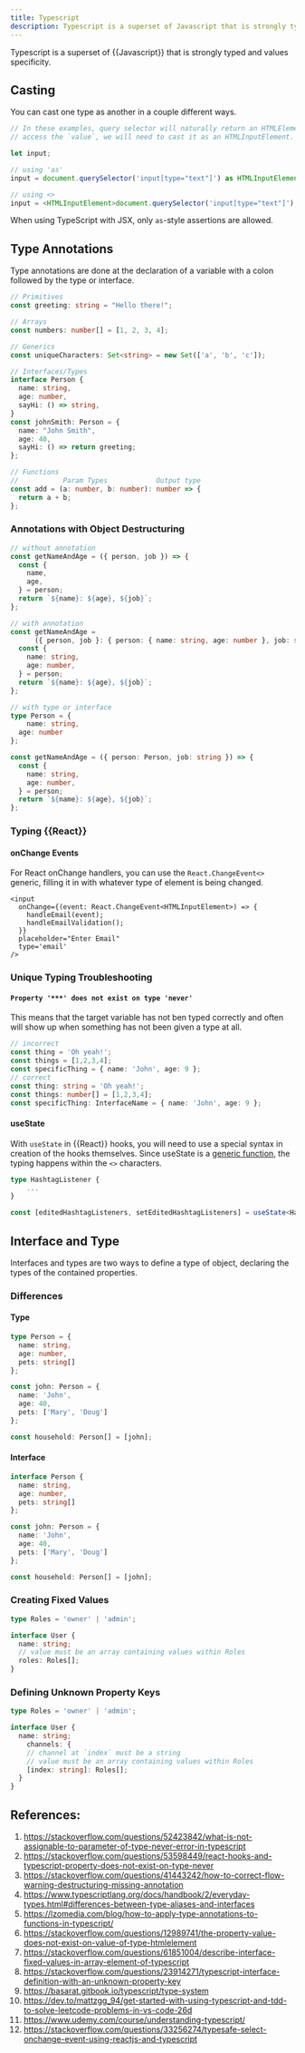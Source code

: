 ```yaml
---
title: Typescript
description: Typescript is a superset of Javascript that is strongly typed and values specificity.
---
```


Typescript is a superset of {{Javascript}} that is strongly typed and values specificity.

## Casting

You can cast one type as another in a couple different ways.

```typescript
// In these examples, query selector will naturally return an HTMLElement. To 
// access the `value`, we will need to cast it as an HTMLInputElement.

let input;

// using 'as'
input = document.querySelector('input[type="text"]') as HTMLInputElement;

// using <>
input = <HTMLInputElement>document.querySelector('input[type="text"]');
```

When using TypeScript with JSX, only `as`-style assertions are allowed.

## Type Annotations

Type annotations are done at the declaration of a variable with a colon followed by the type or interface.

```typescript
// Primitives
const greeting: string = "Hello there!";

// Arrays
const numbers: number[] = [1, 2, 3, 4];

// Generics
const uniqueCharacters: Set<string> = new Set(['a', 'b', 'c']);

// Interfaces/Types
interface Person {
  name: string,
  age: number,
  sayHi: () => string,
}
const johnSmith: Person = {
  name: "John Smith",
  age: 40,
  sayHi: () => return greeting;
};

// Functions
//           Param Types            Output type
const add = (a: number, b: number): number => {
  return a + b;
};
```

### Annotations with Object Destructuring

```typescript
// without annotation
const getNameAndAge = ({ person, job }) => {
  const {
    name,
    age,
  } = person;
  return `${name}: ${age}, ${job}`;
};

// with annotation
const getNameAndAge = 
      ({ person, job }: { person: { name: string, age: number }, job: string }) => {
  const {
    name: string,
    age: number,
  } = person;
  return `${name}: ${age}, ${job}`;
};

// with type or interface
type Person = {
	name: string,
  age: number
};

const getNameAndAge = ({ person: Person, job: string }) => {
  const {
    name: string,
    age: number,
  } = person;
  return `${name}: ${age}, ${job}`;
};
```

### Typing {{React}}

#### onChange Events

For React onChange handlers, you can use the `React.ChangeEvent<>` generic, filling it in with whatever type of element is being changed.

```react
<input
  onChange={(event: React.ChangeEvent<HTMLInputElement>) => {
    handleEmail(event);
    handleEmailValidation();
  }}
  placeholder="Enter Email"
  type='email'
/>
```

### Unique Typing Troubleshooting

#### `Property '***' does not exist on type 'never'`

This means that the target variable has not ben typed correctly and often will show up when something has not been given a type at all. 

```typescript
// incorrect
const thing = 'Oh yeah!';
const things = [1,2,3,4];
const specificThing = { name: 'John', age: 9 };
// correct
const thing: string = 'Oh yeah!';
const things: number[] = [1,2,3,4];
const specificThing: InterfaceName = { name: 'John', age: 9 };
```

#### useState

With `useState` in {{React}} hooks, you will need to use a special syntax in creation of the hooks themselves. Since useState is a [generic function][], the typing happens within the `<>` characters.

```typescript
type HashtagListener {
	...
}

const [editedHashtagListeners, setEditedHashtagListeners] = useState<HashtagListener[]>([]);
```

## Interface and Type

Interfaces and types are two ways to define a type of object, declaring the types of the contained properties.

### Differences

#### Type

```typescript
type Person = {
  name: string,
  age: number,
  pets: string[]
};

const john: Person = {
  name: 'John',
  age: 40,
  pets: ['Mary', 'Doug']
};

const household: Person[] = [john];
```

#### Interface

```typescript
interface Person {
  name: string,
  age: number,
  pets: string[]
};

const john: Person = {
  name: 'John',
  age: 40,
  pets: ['Mary', 'Doug']
};

const household: Person[] = [john];
```

### Creating Fixed Values

```typescript
type Roles = 'owner' | 'admin';

interface User {
  name: string;
  // value must be an array containing values within Roles
  roles: Roles[];
}
```

### Defining Unknown Property Keys

```typescript
type Roles = 'owner' | 'admin';

interface User {
  name: string;
	channels: {
    // channel at `index` must be a string
    // value must be an array containing values within Roles
    [index: string]: Roles[];
  }  
}
```

## References:

1. https://stackoverflow.com/questions/52423842/what-is-not-assignable-to-parameter-of-type-never-error-in-typescript
2. https://stackoverflow.com/questions/53598449/react-hooks-and-typescript-property-does-not-exist-on-type-never
3. https://stackoverflow.com/questions/41443242/how-to-correct-flow-warning-destructuring-missing-annotation
4. https://www.typescriptlang.org/docs/handbook/2/everyday-types.html#differences-between-type-aliases-and-interfaces
5. https://lzomedia.com/blog/how-to-apply-type-annotations-to-functions-in-typescript/
6. https://stackoverflow.com/questions/12989741/the-property-value-does-not-exist-on-value-of-type-htmlelement
7. https://stackoverflow.com/questions/61851004/describe-interface-fixed-values-in-array-element-of-typescript
8. https://stackoverflow.com/questions/23914271/typescript-interface-definition-with-an-unknown-property-key
9. https://basarat.gitbook.io/typescript/type-system
10. https://dev.to/mattzgg_94/get-started-with-using-typescript-and-tdd-to-solve-leetcode-problems-in-vs-code-26d
11. https://www.udemy.com/course/understanding-typescript/
12. https://stackoverflow.com/questions/33256274/typesafe-select-onchange-event-using-reactjs-and-typescript

[generic function]: https://www.typescriptlang.org/docs/handbook/2/generics.html

